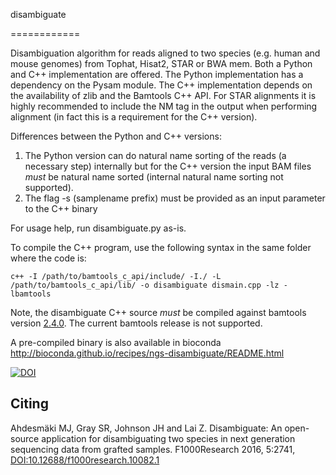 disambiguate

============

Disambiguation algorithm for reads aligned to two species (e.g. human and mouse genomes) from
Tophat, Hisat2, STAR or BWA mem. Both a Python and C++ implementation are offered. The Python
implementation has a dependency on the Pysam module. The C++ implementation depends on the
availability of zlib and the Bamtools C++ API. For STAR alignments it is highly recommended
to include the NM tag in the output when performing alignment (in fact this is a requirement
for the C++ version).

Differences between the Python and C++ versions:
1. The Python version can do natural name sorting of the reads (a necessary step) internally
but for the C++ version the input BAM files _must_ be natural name sorted (internal natural name sorting not
supported).
2. The flag -s (samplename prefix) must be provided as an input parameter to the C++ binary

For usage help, run disambiguate.py as-is.

To compile the C++ program, use the following syntax in the same folder where the code is:
```
c++ -I /path/to/bamtools_c_api/include/ -I./ -L /path/to/bamtools_c_api/lib/ -o disambiguate dismain.cpp -lz -lbamtools
```

Note, the disambiguate C++ source _must_ be compiled against bamtools version [2.4.0](https://github.com/pezmaster31/bamtools/releases).  The current bamtools release is not supported.

A pre-compiled binary is also available in bioconda http://bioconda.github.io/recipes/ngs-disambiguate/README.html

[![DOI](https://zenodo.org/badge/DOI/10.5281/zenodo.166017.svg)](https://doi.org/10.5281/zenodo.166017)

Citing
------
Ahdesmäki MJ, Gray SR, Johnson JH and Lai Z. Disambiguate: An open-source application for disambiguating two species in next generation sequencing data from grafted samples. F1000Research 2016, 5:2741,
[DOI:10.12688/f1000research.10082.1](https://doi.org/10.12688/f1000research.10082.1)

